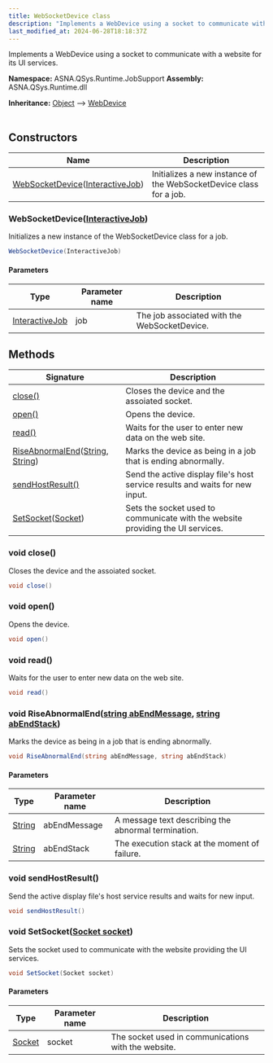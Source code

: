 ```yaml
---
title: WebSocketDevice class
description: "Implements a WebDevice using a socket to communicate with a website for its UI services. "
last_modified_at: 2024-06-28T18:18:37Z
---
```


Implements a WebDevice using a socket to communicate with a website for its UI services.

**Namespace:** ASNA.QSys.Runtime.JobSupport
**Assembly:** ASNA.QSys.Runtime.dll

**Inheritance:** [Object](https://docs.microsoft.com/en-us/dotnet/api/system.object) --> [WebDevice](/reference/runtime/qsys-runtime-job-support/web-device.html)
<br>
<br>

## Constructors

| Name | Description |
| --- | --- |
| [WebSocketDevice](#websocketdeviceinteractivejob)([InteractiveJob](/reference/runtime/qsys-runtime-job-support/interactive-job.html)) | Initializes a new instance of the WebSocketDevice class for a job.

### WebSocketDevice([InteractiveJob](/reference/runtime/qsys-runtime-job-support/interactive-job.html))

Initializes a new instance of the WebSocketDevice class for a job.

```cs
WebSocketDevice(InteractiveJob)
```

#### Parameters

| Type | Parameter name | Description
| --- | --- | ---
| [InteractiveJob](/reference/runtime/qsys-runtime-job-support/interactive-job.html) | job | The job associated with the WebSocketDevice.

## Methods

| Signature | Description |
| --- | --- |
| [close()](#void-close) | Closes the device and the assoiated socket.
| [open()](#void-open) | Opens the device.
| [read()](#void-read) | Waits for the user to enter new data on the web site.
| [RiseAbnormalEnd](#void-riseabnormalendstring-abendmessage-string-abendstack)([String](https://docs.microsoft.com/en-us/dotnet/api/system.string), [String](https://docs.microsoft.com/en-us/dotnet/api/system.string)) | Marks the device as being in a job that is ending abnormally.
| [sendHostResult()](#void-sendhostresult) | Send the active display file's host service results and waits for new input.
| [SetSocket](#void-setsocketsocket-socket)([Socket](https://learn.microsoft.com/en-us/dotnet/api/system.net.sockets.socket?view=net-8.0)) | Sets the socket used to communicate with the website providing the UI services.

### void close()

Closes the device and the assoiated socket.

```cs
void close()
```

### void open()

Opens the device.

```cs
void open()
```

### void read()

Waits for the user to enter new data on the web site.

```cs
void read()
```

### void RiseAbnormalEnd([string abEndMessage](https://learn.microsoft.com/en-us/dotnet/api/system.string?view=net-8.0), [string abEndStack](https://learn.microsoft.com/en-us/dotnet/api/system.string?view=net-8.0))

Marks the device as being in a job that is ending abnormally.

```cs
void RiseAbnormalEnd(string abEndMessage, string abEndStack)
```

#### Parameters

| Type | Parameter name | Description
| --- | --- | ---
| [String](https://docs.microsoft.com/en-us/dotnet/api/system.string) | abEndMessage | A message text describing the abnormal termination.
| [String](https://docs.microsoft.com/en-us/dotnet/api/system.string) | abEndStack | The execution stack at the moment of failure.

### void sendHostResult()

Send the active display file's host service results and waits for new input.

```cs
void sendHostResult()
```

### void SetSocket([Socket socket](https://learn.microsoft.com/en-us/dotnet/api/system.net.sockets.socket?view=net-8.0))

Sets the socket used to communicate with the website providing the UI services.

```cs
void SetSocket(Socket socket)
```

#### Parameters

| Type | Parameter name | Description
| --- | --- | ---
| [Socket](https://learn.microsoft.com/en-us/dotnet/api/system.net.sockets.socket?view=net-8.0) | socket | The socket used in communications with the website.
